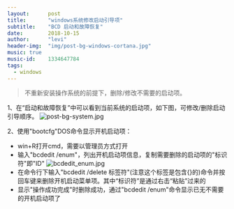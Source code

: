 ```yaml
---
layout:      post
title:       "windows系统修改启动引导项"
subtitle:    "BCD 启动和故障恢复"
date:        2018-10-15
author:      "levi"
header-img:  "img/post-bg-windows-cortana.jpg"
music: true
music-id:    1334647784
tags:
  - windows
---
```



> 不重新安装操作系统的前提下，删除/修改不需要的启动项。


1、在“启动和故障恢复”中可以看到当前系统的启动项，如下图，可修改/删除启动引导顺序。
![post-bg-system.jpg](https://i.loli.net/2021/05/09/w1Ypz6HhAnyVtOK.jpg)

2、使用"bootcfg"DOS命令显示开机启动项：

+ win+R打开cmd，需要以管理员方式打开
+ 输入"bcdedit /enum"，列出开机启动项信息，复制需要删除的启动项的"标识符"即"ID"
  ![bcdedit_enum.jpg](https://i.loli.net/2021/05/09/uO5IzNq8wPbR4fy.jpg)
+ 在命令行下输入"bcdedit /delete 标签符"(注意这个标签是包含{}的)命令并按回车键来删除开机启动菜单项。其中“标识符”是通过右击“粘贴”过来的
+ 显示"操作成功完成"时删除成功，通过"bcdedit /enum"命令显示已无不需要的开机启动项了





